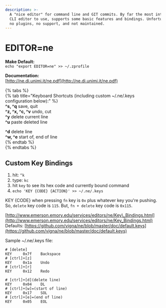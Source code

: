 ```yaml
---  
description: >-  
  A "nice editor" for command line and GIT commits. By far the most intuitive  
  CLI editor to use, supports some basic features and bindings. Unfortunately,  
  no plugins, no support, and not maintained.  
---  
```

  
# EDITOR=ne  
  
**Make Default:**  
`echo "export EDITOR=ne" >> ~/.zprofile`  
  
**Documentation:**  
[http://ne.di.unimi.it/ne.pdf](http://ne.di.unimi.it/ne.pdf)  
  
{% tabs %}  
{% tab title="Keyboard Shortcuts \(including custom ~/.ne/.keys configuration below\):" %}  
**^s, ^q**   save, quit  
**^z, ^x, ^c, ^v**   undo, cut  
**^y**   delete current line  
**^u**   paste deleted line  
  
**^d**   delete line  
**^w, ^e**   start of, end of line  
{% endtab %}  
{% endtabs %}  
  
## Custom Key Bindings  
  
1. hit: `^k`  
2. type: `kc`  
3. hit `key` to see its hex code and currently bound command  
4. `echo 'KEY {CODE} {ACTION}' >> ~/.ne/.keys`  
  
KEY {CODE} when pressing `fn`  key is `0x` plus whatever key you're pushing. So, `delete` key code is `115`. But, `fn + delete` key code is `0x115`.  
  
[http://www.emerson.emory.edu/services/editors/ne/Key\_Bindings.html](http://www.emerson.emory.edu/services/editors/ne/Key_Bindings.html)  
Defaults: [https://github.com/vigna/ne/blob/master/doc/default.keys](https://github.com/vigna/ne/blob/master/doc/default.keys)  
  
Sample ~/.ne/.keys file:  
  
```text  
# [delete]  
KEY     0x7f    Backspace  
# [ctrl]+[z]  
KEY     0x1a    Undo  
# [ctrl]+[r]  
KEY     0x12    Redo  
  
# [ctrl]+[d](delete line)  
KEY     0x04    DL  
# [ctrl]+[w]=(start of line)  
KEY     0x17    SOL  
# [ctrl]+[e]=(end of line)  
KEY     0x05    EOL  
  
```  
  
  
  
